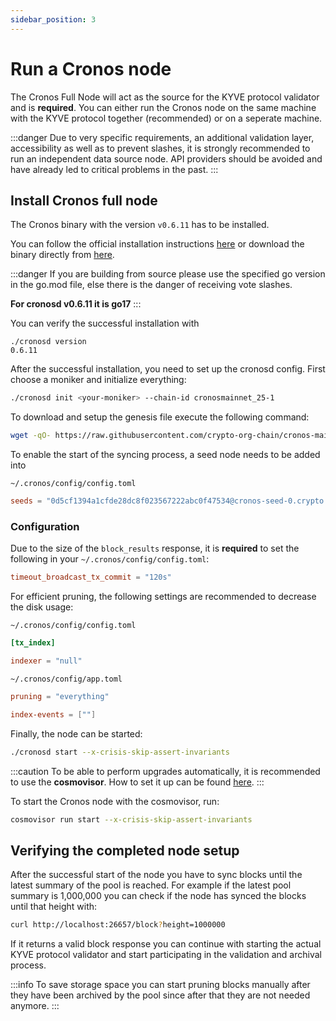 ```yaml
---
sidebar_position: 3
---
```


# Run a Cronos node

The Cronos Full Node will act as the source for the KYVE protocol validator and is **required**. You can either run the Cronos node on the same machine with the KYVE protocol together (recommended) or on a seperate machine.

:::danger
Due to very specific requirements, an additional validation layer, accessibility as well as to prevent slashes, it is strongly recommended to run an independent data source node. API providers should be avoided and have already led to critical problems in the past.
:::

## Install Cronos full node

The Cronos binary with the version `v0.6.11` has to be installed.

You can follow the official installation instructions [here](https://docs.cronos.org/for-node-hosts/running-nodes/cronos-mainnet) or download the binary directly from [here](https://github.com/crypto-org-chain/cronos/releases/tag/v0.6.11).

:::danger
If you are building from source please use the specified go version in the go.mod file, else there is the danger of receiving vote slashes.

**For cronosd v0.6.11 it is go17**
:::

You can verify the successful installation with

```
./cronosd version
0.6.11
```

After the successful installation, you need to set up the cronosd config. First choose a moniker and initialize everything:

```bash
./cronosd init <your-moniker> --chain-id cronosmainnet_25-1
```

To download and setup the genesis file execute the following command:

```bash
wget -qO- https://raw.githubusercontent.com/crypto-org-chain/cronos-mainnet/master/cronosmainnet_25-1/genesis.json | zcat > ~/.cronos/config/genesis.json
```

To enable the start of the syncing process, a seed node needs to be added into

`~/.cronos/config/config.toml`

```toml
seeds = "0d5cf1394a1cfde28dc8f023567222abc0f47534@cronos-seed-0.crypto.org:26656,3032073adc06d710dd512240281637c1bd0c8a7b@cronos-seed-1.crypto.org:26656,04f43116b4c6c70054d9c2b7485383df5b1ed1da@cronos-seed-2.crypto.org:26656,337377dcda43d79c537d2c4d93ad3b698ce9452e@bd-cronos-mainnet-seed-node-01.bdnodes.net:26656"
```

### Configuration

Due to the size of the `block_results` response, it is **required** to set the following in your `~/.cronos/config/config.toml`:

```toml
timeout_broadcast_tx_commit = "120s"
```

For efficient pruning, the following settings are recommended to decrease the disk usage:

`~/.cronos/config/config.toml`

```toml
[tx_index]

indexer = "null"
```

`~/.cronos/config/app.toml`

```toml
pruning = "everything"

index-events = [""]
```

Finally, the node can be started:

```bash
./cronosd start --x-crisis-skip-assert-invariants
```

:::caution
To be able to perform upgrades automatically, it is recommended to use the <strong>cosmovisor</strong>. How to set it up can be found [here](https://docs.cosmos.network/main/build/tooling/cosmovisor).
:::

To start the Cronos node with the cosmovisor, run:

```bash
cosmovisor run start --x-crisis-skip-assert-invariants
```

## Verifying the completed node setup

After the successful start of the node you have to sync blocks until the latest summary of the pool is reached. For example
if the latest pool summary is 1,000,000 you can check if the node has synced the blocks until
that height with:

```bash
curl http://localhost:26657/block?height=1000000
```

If it returns a valid block response you can continue with starting the actual KYVE protocol validator
and start participating in the validation and archival process.

:::info
To save storage space you can start pruning blocks manually after they have been archived
by the pool since after that they are not needed anymore.
:::
